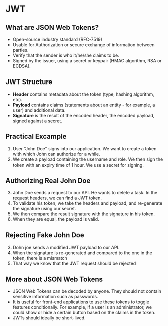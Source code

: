 # JWT

## What are JSON Web Tokens?

- Open-source industry standard (RFC-7519)
- Usable for Authorization or secure exchange of information between parties.
- Verify that the sender is who it/he/she claims to be.
- Signed by the issuer, using a secret or keypair (HMAC algorithm, RSA or ECDSA).

## JWT Structure

- **Header** contains metadata about the token (type, hashing algorithm, etc).
- **Payload** contains claims (statements about an entity - for example, a user) and additional data.
- **Signature** is the result of the encoded header, the encoded payload, signed against a secret.

## Practical Excample

1. User "John Doe" signs into our application. We want to create a token with which John can authorize for a while.
2. We create a payload containing the username and role. We then sign the token with an expiry time of 1 hour. We use a secret for signing.

## Authorizing Real John Doe

3. John Doe sends a request to our API. He wants to delete a task. In the request headers, we can find a JWT token.
4. To validate his token, we take the headers and payload, and re-generate the signature using our secret.
5. We then compare the result signature with the signature in his token.
6. When they are equal, the payload is valid.

## Rejecting Fake John Doe

3. Dohn joe sends a modified JWT payload to our API.
4. When the signature is re-generated and compared to the one in the token, there is a mismatch
5. That way we know that the JWT request should be rejected

## More about JSON Web Tokens

- JSON Web Tokens can be decoded by anyone. They should not contain sensitive information such as passwords.
- It is useful for front-end applications to use these tokens to toggle features conditionally. For example, if a user is an administrator, we could show or hide a certain button based on the claims in the token.
- JWTs should ideally be short-lived.
